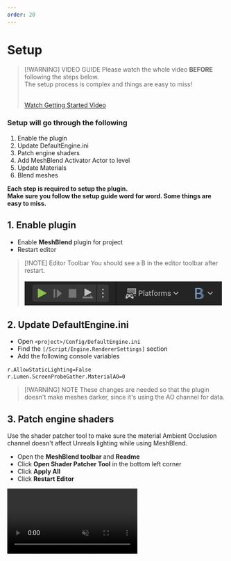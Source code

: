 ```yaml
---
order: 20
---
```



# Setup

> [!WARNING] VIDEO GUIDE
> Please watch the whole video **BEFORE** following the steps below. 
> <br>
> The setup process is complex and things are easy to miss!
> <br>
> <br>
> 
> <a href="https://www.youtube.com/watch?v=C8bxiYUE8TE" target="_blank" class="fabLink">Watch Getting Started Video</a>


### Setup will go through the following

1. Enable the plugin
2. Update DefaultEngine.ini
3. Patch engine shaders
4. Add MeshBlend Activator Actor to level
5. Update Materials
6. Blend meshes

**Each step is required to setup the plugin.<br>Make sure you follow the setup guide word for word. Some things are easy to miss.**

## 1. Enable plugin

- Enable **MeshBlend** plugin for project
- Restart editor

> [!NOTE] Editor Toolbar
> You should see a B in the editor toolbar after restart.
> <br>
> <br>
> ![MeshBlend in the editor toolbar](./Editor_Toolbar.png)


## 2. Update DefaultEngine.ini

- Open `<project>/Config/DefaultEngine.ini`
- Find the `[/Script/Engine.RendererSettings]` section
- Add the following console variables
```
r.AllowStaticLighting=False
r.Lumen.ScreenProbeGather.MaterialAO=0
```

> [!WARNING] NOTE
> These changes are needed so that the plugin doesn't make meshes darker, since it's using the AO channel for data.

## 3. Patch engine shaders

Use the shader patcher tool to make sure the material Ambient Occlusion channel doesn't affect Unreals lighting while using MeshBlend.

- Open the **MeshBlend toolbar** and **Readme**
- Click **Open Shader Patcher Tool** in the bottom left corner
- Click **Apply All**
- Click **Restart Editor**

<video controls src="./MeshBlend_Shader_Patcher.mp4" autoplay muted loop />

## 4. Add MeshBlend Activator Actor to level

The Activator ensures each mesh is assign a correct blend ID. There should be one, and only one of this actor in your level at any time.

- Add the `/Plugins/MeshBlend Content/BP_MeshBlend_Activator` blueprint to your level.

## 5. Update Materials

**Example using a normal material**
![Update material](./UpdateMaterial.jpg)

**Example using a material that uses material attributes**
![Update material attributes](./UpdateMaterialAttributes.jpg)

---

**The material needs to be updated for a mesh to blend.**

1. Add the `MeshBlend_Activator [Index X]` material function to your material and hook it up to the correct output channel. (Default is Ambient Occlusion)
2. Disconnect anything going to the AO in materials that are not blending (characters, items, etc). If not, they will show up in the MeshBlend debug view.

> [!WARNING] NOTE
> Make sure you connect the function to the **final output channel** of the material.

> [!NOTE] Custom Primitive Data
> The index on the material function corresponds to the Custom Primitive Data index it is supposed to use. If your material is already using CPDs you need to duplicate the material function and modify it to use an available index.

> [!NOTE] Blend ID
> At it's core the MeshBlend shader works on a grayscale mask where each mesh has a value (0 - 255) that holds the blend size and unique ID.
> 
> The activator blueprint ensures each mesh gets a value that is not overlapping with any intersecting meshes, since we only have a limited number of values to choose from.
> 
> Read more about this in [Rules of Blending](</Knowledgebase/Rules of Blending.md>).

## 6. Blend meshes

Now that the project is setup you can make a mesh blend. There are multiple ways to achieve this.

For most meshes you want to use either the [Mesh Assets](#a-mesh-assets) or [Mesh Actors](#b-mesh-actors) approach. For landscape actor you need to use [Static ID](#c-static-blend-id-on-material).

> [!NOTE]
> If changing the blend has no effect, try clicking Refresh Actors in the toolbar.
> <br>
> If it's still not working, double check the following:
> - The material is updated with the material function
> - The BP_MeshBlend_Activator is in the level
> - The earlier setup steps have been followed (r.AllowStaticLighting is 0)

### A - Mesh Assets

> [!WARNING] VIDEO GUIDE
> Shown at 2:32 in the [Getting started video](https://www.youtube.com/watch?v=C8bxiYUE8TE&t=152s).

![Asset Action](./AssetAction.jpg)

- Go to the mesh in your content browser that you want to blend
- Right click and choose `Scripted Asset Actions -> MeshBlend` and choose a size
- Any affected meshes in your level will automatically refresh

> [!NOTE] Asset User Data
> This helper function stores the size on the mesh asset as a Asset User Data. You can also edit it manually in the asset.

### B - Mesh Actors

> [!WARNING] VIDEO GUIDE
> Shown at 4:12 in the [Getting started video](https://www.youtube.com/watch?v=C8bxiYUE8TE&t=252s).

![Actor Action](./ActorAction.jpg)

- Find the mesh in your level you want to blend
- Right click and choose `Scriptet Actor Actions -> MeshBlend` and choose a size

> [!NOTE] Actor Tag
> This helper function stores the size on the mesh asset as a Tag on the actor.
> <br>
> <br>
> You can also set these directly in the Actor or Component Tags
> <br>
> Tag names are:
>
> ```
> AutoBlend_Small
> AutoBlend_Medium
> AutoBlend_Large
> AutoBlend_ExtraLarge
> AutoBlend_Disabled
> ```

### C - Static blend ID on material

> [!WARNING] VIDEO GUIDE
> Shown at 1:01 in the [Getting started video](https://www.youtube.com/watch?v=C8bxiYUE8TE&t=61s).

> [!NOTE]
> Only use this approach when you need to. In most cases it's usually better to set it on the mesh [asset](#a-mesh-assets) or [actor](#b-mesh-actors) directly.

![Static blend ID](./StaticBlendId.jpg)

You can set a static blend ID on a material. This is required by some meshes like landscapes and landscape grass. It can also be used to make multiple meshes appear like one mesh to the plugin, causing them to not blend between each other.

The static values are values not used by the activator.

> [!WARNING] NOTE
> Meshes with the same static ID will never blend with each other.
> <br>
> <br>
> So use this feature for stuff that either need a static ID (like landscape), or when you don't need the mesh to blend with other meshes of the same type. (like foliage where you want it to blend with the ground, but don't need each flower to blend with each other.)

- Open the material instance
- Set `MeshBlend / Use Static Value` to `true` <br>*When toggling `Use Static Value` off you need to click Refresh Actors after saving the material instance*
- Set `MeshBlend / StaticAutoBlendID` to a corresponding value.

> [!NOTE] Static blend ID
> Static blend IDs for landscape, foliage & special cases (Remember to divide by 255 in parameter input)
> <br>
> Examples: 2/255 or 5/255 give a small blend, 67/255 gives a medium blend, etc.
> ```
> Small:       2-6
> Medium:      65-69
> Large:       128-132
> Extra Large: 191-195
> 
> ALWAYS REMBER TO DIVIDE THIS NUMBER BY 255 WHEN INPUTING IT
> ```

> [!NOTE] Static/Dynamic activation
> Landscape and Landscape Grass are not dynamically activated and need to have a static ID set
> <br>
> It's also adviced to use static IDs on foliage to improve performance.
